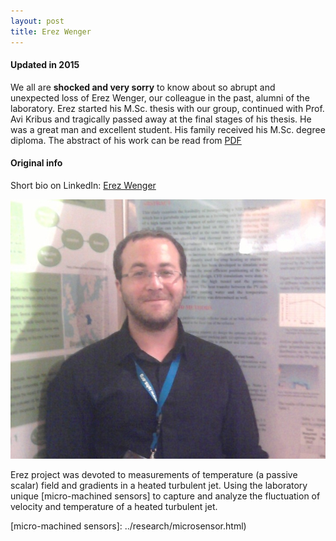 ```yaml
---
layout: post
title: Erez Wenger
---
```



#### Updated in 2015

We all are **shocked and very sorry** to know about so abrupt and unexpected loss of Erez Wenger, our colleague in the
past, alumni of the laboratory. Erez started his M.Sc. thesis with our group, continued with Prof. Avi Kribus
and tragically passed away at the final stages of his thesis. He was a great man and excellent student. His family
received his M.Sc. degree diploma. The abstract of his work can be read from [PDF](https://www.eng.tau.ac.il/~kribus/Projects/ErezWenger-abstract.pdf)


#### Original info
Short bio on LinkedIn: [Erez Wenger](http://www.linkedin.com/pub/erez-wenger/23/891/3a3)

![](../images/Erez1.jpg)


Erez project was devoted to measurements of temperature (a passive scalar) field and gradients in a heated turbulent jet. Using the laboratory unique [micro-machined sensors] to capture and analyze the fluctuation of velocity and temperature of a heated turbulent jet.


[micro-machined sensors]: ../research/microsensor.html)
